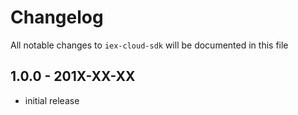 # Changelog

All notable changes to `iex-cloud-sdk` will be documented in this file

## 1.0.0 - 201X-XX-XX

- initial release
